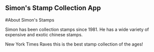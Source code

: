 Simon's Stamp Collection App
---

#About Simon's Stamps

Simon has been collection stamps since 1981. He has a wide variety of expensive and exotic chinese stamps.

New York Times Raves this is the best stamp collection of the ages!